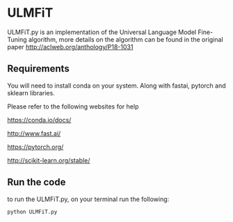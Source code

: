 # ULMFiT
ULMFiT.py is an implementation of the Universal Language Model Fine-Tuning algorithm, more details on the algorithm can be found in the original paper http://aclweb.org/anthology/P18-1031

## Requirements
You will need to install conda on your system. Along with fastai, pytorch and sklearn libraries.

Please refer to the following websites for help

https://conda.io/docs/

http://www.fast.ai/

https://pytorch.org/

http://scikit-learn.org/stable/

## Run the code
to run the ULMFiT.py, on your terminal run the following:
```
python ULMFiT.py
```
